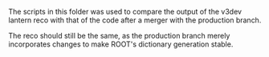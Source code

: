 The scripts in this folder was used to compare the output of the v3dev lantern reco with that of the code after a merger with the production branch.

The reco should still be the same, as the production branch merely incorporates changes to make ROOT's dictionary generation stable.

